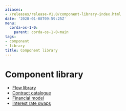 ```yaml
---
aliases:
- /releases/release-V1.0/component-library-index.html
date: '2020-01-08T09:59:25Z'
menu:
  corda-os-1-0:
    parent: corda-os-1-0-main
tags:
- component
- library
title: Component library
---
```



# Component library



* [Flow library](flow-library.md)
* [Contract catalogue](contract-catalogue.md)
* [Financial model](financial-model.md)
* [Interest rate swaps](contract-irs.md)



